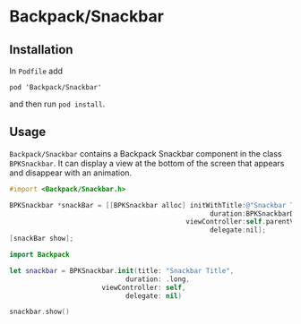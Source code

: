 # Backpack/Snackbar

## Installation

In `Podfile` add

```
pod 'Backpack/Snackbar'
```

and then run `pod install`.

## Usage

`Backpack/Snackbar` contains a Backpack Snackbar component in the class `BPKSnackbar`. It can display a view at the bottom of the screen that appears and disappear with an animation.


```objective-c
#import <Backpack/Snackbar.h>

BPKSnackbar *snackBar = [[BPKSnackbar alloc] initWithTitle:@"Snackbar Title"
                                                  duration:BPKSnackbarDurationShort
                                            viewController:self.parentViewController
                                                  delegate:nil];
[snackBar show];

```

```swift
import Backpack

let snackbar = BPKSnackbar.init(title: "Snackbar Title",
                             duration: .long,
                       viewController: self,
                             delegate: nil)

snackbar.show()
```
